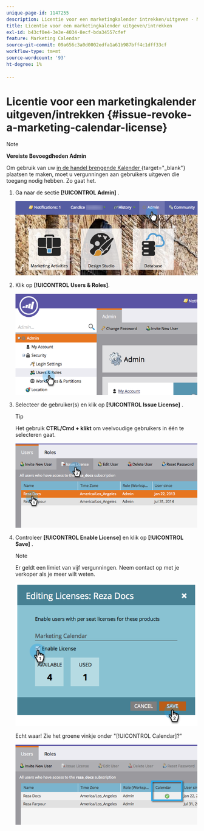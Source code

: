 ```yaml
---
unique-page-id: 1147255
description: Licentie voor een marketingkalender intrekken/uitgeven - Marketo Docs - Productdocumentatie
title: Licentie voor een marketingkalender uitgeven/intrekken
exl-id: b43cf0e4-3e3e-4034-8ecf-bda34557cfef
feature: Marketing Calendar
source-git-commit: 09a656c3a0d0002edfa1a61b987bff4c1dff33cf
workflow-type: tm+mt
source-wordcount: '93'
ht-degree: 1%

---
```


# Licentie voor een marketingkalender uitgeven/intrekken {#issue-revoke-a-marketing-calendar-license}

>[!NOTE]
>
>**Vereiste Bevoegdheden Admin**

Om gebruik van uw [&#x200B; in de handel brengende Kalender &#x200B;](/help/marketo/product-docs/core-marketo-concepts/marketing-calendar/understanding-the-calendar/navigating-the-marketing-calendar.md){target="_blank"} plaatsen te maken, moet u vergunningen aan gebruikers uitgeven die toegang nodig hebben. Zo gaat het.

1. Ga naar de sectie **[!UICONTROL Admin]** .

   ![](assets/adminhand.png)

1. Klik op **[!UICONTROL Users & Roles]**.

   ![](assets/2.png)

1. Selecteer de gebruiker(s) en klik op **[!UICONTROL Issue License]** .

   >[!TIP]
   >
   >Het gebruik **CTRL/Cmd + klikt** om veelvoudige gebruikers in één te selecteren gaat.

   ![](assets/3.png)

1. Controleer **[!UICONTROL Enable License]** en klik op **[!UICONTROL Save]** .

   >[!NOTE]
   >
   >Er geldt een limiet van vijf vergunningen. Neem contact op met je verkoper als je meer wilt weten.

   ![](assets/4.png)

   Echt waar! Zie het groene vinkje onder &quot;[!UICONTROL Calendar]?&quot;

   ![](assets/5.png)
